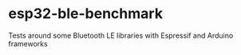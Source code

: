 # esp32-ble-benchmark
Tests around some Bluetooth LE libraries with Espressif and Arduino frameworks
